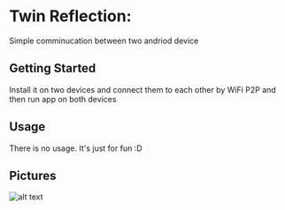 # Twin Reflection:

Simple comminucation between two andriod device

## Getting Started

Install it on two devices and connect them to each other by WiFi P2P and then run app on both devices  

## Usage
There is no usage. It's just for fun :D


## Pictures
![alt text](https://gitlab.com/Mohammad_Af/twin-reflection/blob/master/pic.gif)

